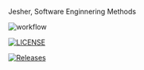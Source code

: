 Jesher, Software Enginnering Methods

![workflow](https://github.com/<Jesh-The-Titan>/<sem>/actions/workflows/main.yml/badge.svg)

[![LICENSE](https://img.shields.io/github/license/<github-username>/sem.svg?style=flat-square)](https://github.com/<github-Jesh-The-Titan>/sem/blob/master/LICENSE)

[![Releases](https://img.shields.io/github/release/<github-username>/sem/all.svg?style=flat-square)](https://github.com/<github-Jesh-The-Titan>/sem/releases)